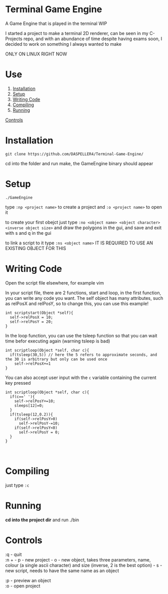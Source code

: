 # Terminal Game Engine
A Game Engine that is played in the terminal WIP

I started a  project to make a terminal 2D renderer, can be seen in my C-Projects repo, and with an abundance of time despite having exams soon, I decided to work on something I always wanted to make

ONLY ON LINUX RIGHT NOW

# Use
1. [Installation](#Installation)
2. [Setup](#Setup)
3. [Writing Code](#WritingCode)
4. [Compiling](#Compiling)
5. [Running](#Running)

[Controls](#Controls)<br name="Installation">
# Installation
```git clone https://github.com/DASPELLER4/Terminal-Game-Engine/```

cd into the folder and run make, the GameEngine binary should appear<br name="Setup">
# Setup
```./GameEngine```

type ```:np <project name>``` to create a project and ```:o <project name>```  to open it

to create your first obejct just type ```:no <object name> <object character> <inverse object size>``` and draw the polygons in the gui, and save and exit with s and q in the gui

to link a script to it type ```:ns <object name>``` IT IS REQUIRED TO USE AN EXISTING OBJECT FOR THIS <br name="WritingCode">
# Writing Code
Open the script file elsewhere, for example vim

In your script file, there are 2 functions, <scriptname>start and <scriptname>loop, in the first function, you can write any code you want. The self object has many attributes, such as relPosX and relPosY, so to change this, you can use this example!
  
```
int scriptstart(Object *self){
  self->relPosX = 10;
  self->relPosY = 20;
}
```
In the loop function, you can use the tsleep function so that you can wait time befor executing again (warning tsleep is bad)
  
```
int scriptloop(Object *self, char c){
  if(tsleep(30,5)) // here the 5 refers to approximate seconds, and the 30 is arbitrary but only can be used once
    self->relPosX+=1
}
```
You can also accept user input with the <code>c</code> variable containing the current key pressed

```
int scriptloop(Object *self, char c){
  if(c==' '){
    self->relPosY+=10;
    sleeps[12]=0;
  }
  if(tsleep(12,0.2)){
    if(self->relPosY>0)
      self->relPosY-=10;
    if(self->relPosY<0)
      self->relPosY = 0;
  }
}
```

<br name="Compiling">
<h1>Compiling</h1>
just type <code>:c</code> <br name="Running">
<h1>Running</h1>
<b>cd into the project dir</b> and run ./bin <br name="Controls">
<h1>Controls</h1>
:q - quit<br>
:n +
  - p - new project
  - o - new object, takes three parameters, name, colour (a single ascii character) and size (inverse, 2 is the best option)
  - s - new script, needs to have the same name as an object

:p - preview an object<br>
:o - open project
